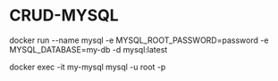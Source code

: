 ﻿# CRUD-MYSQL

docker run --name mysql -e MYSQL_ROOT_PASSWORD=password -e MYSQL_DATABASE=my-db -d mysql:latest

docker exec -it my-mysql mysql -u root -p


